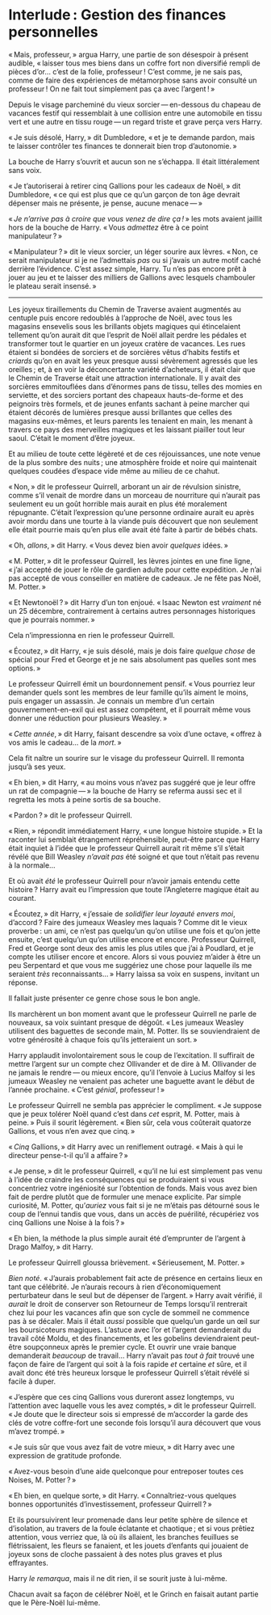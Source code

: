 # Interlude : Gestion des finances personnelles

« Mais, professeur, » argua Harry, une partie de son désespoir à présent
audible, « laisser tous mes biens dans un coffre fort non diversifié
rempli de pièces d’or… c’est de la folie, professeur ! C’est comme, je
ne sais pas, comme de faire des expériences de métamorphose sans avoir
consulté un professeur ! On ne fait tout simplement pas ça avec
l’argent ! »

Depuis le visage parcheminé du vieux sorcier — en-dessous du chapeau de
vacances festif qui ressemblait à une collision entre une automobile en
tissu vert et une autre en tissu rouge — un regard triste et grave perça
vers Harry.

« Je suis désolé, Harry, » dit Dumbledore, « et je te demande pardon, mais
te laisser contrôler tes finances te donnerait bien trop d’autonomie. »

La bouche de Harry s’ouvrit et aucun son ne s’échappa. Il était
littéralement sans voix.

« Je t’autoriserai à retirer cinq Gallions pour les cadeaux de Noël, » dit
Dumbledore, « ce qui est plus que ce qu’un garçon de ton âge devrait
dépenser mais ne présente, je pense, aucune menace — »

« *Je n’arrive pas à croire que vous venez de dire ça !* » les mots
avaient jaillit hors de la bouche de Harry. « Vous *admettez* être à ce
point manipulateur ? »

« Manipulateur ? » dit le vieux sorcier, un léger sourire aux lèvres.
« Non, ce serait manipulateur si je ne l’admettais *pas* ou si j’avais un
autre motif caché derrière l’évidence. C’est assez simple, Harry. Tu
n’es pas encore prêt à jouer au jeu et te laisser des milliers de
Gallions avec lesquels chambouler le plateau serait insensé. »



------------------------------------------------------------------------



Les joyeux tiraillements du Chemin de Traverse avaient augmentés au
centuple puis encore redoublés à l’approche de Noël, avec tous les
magasins ensevelis sous les brillants objets magiques qui étincelaient
tellement qu’on aurait dit que l’esprit de Noël allait perdre les
pédales et transformer tout le quartier en un joyeux cratère de
vacances. Les rues étaient si bondées de sorciers et de sorcières vêtus
d’habits festifs et *criards* qu’on en avait les yeux presque aussi
sévèrement agressés que les oreilles ; et, à en voir la déconcertante
variété d’acheteurs, il était clair que le Chemin de Traverse était une
attraction internationale. Il y avait des sorcières emmitouflées dans
d’énormes pans de tissu, telles des momies en serviette, et des sorciers
portant des chapeaux hauts-de-forme et des peignoirs très formels, et de
jeunes enfants sachant à peine marcher qui étaient décorés de lumières
presque aussi brillantes que celles des magasins eux-mêmes, et leurs
parents les tenaient en main, les menant à travers ce pays des
merveilles magiques et les laissant piailler tout leur saoul. C’était le
moment d’être joyeux.

Et au milieu de toute cette légèreté et de ces réjouissances, une note
venue de la plus sombre des nuits ; une atmosphère froide et noire qui
maintenait quelques coudées d’espace vide même au milieu de ce chahut.

« Non, » dit le professeur Quirrell, arborant un air de révulsion
sinistre, comme s’il venait de mordre dans un morceau de nourriture qui
n’aurait pas seulement eu un goût horrible mais aurait en plus été
moralement répugnante. C’était l’expression qu’une personne ordinaire
aurait eu après avoir mordu dans une tourte à la viande puis découvert
que non seulement elle était pourrie mais qu’en plus elle avait été
faite à partir de bébés chats.

« Oh, *allons*, » dit Harry. « Vous devez bien avoir *quelques* idées. »

« M. Potter, » dit le professeur Quirrell, les lèvres jointes en une fine
ligne, « j’ai accepté de jouer le rôle de gardien adulte pour cette
expédition. Je n’ai pas accepté de vous conseiller en matière de
cadeaux. Je ne fête pas Noël, M. Potter. »

« Et Newtonoël ? » dit Harry d’un ton enjoué. « Isaac Newton est *vraiment*
né un 25 décembre, contrairement à certains autres personnages
historiques que je pourrais nommer. »

Cela n’impressionna en rien le professeur Quirrell.

« Écoutez, » dit Harry, « je suis désolé, mais je dois faire *quelque
chose* de spécial pour Fred et George et je ne sais absolument pas
quelles sont mes options. »

Le professeur Quirrell émit un bourdonnement pensif. « Vous pourriez leur
demander quels sont les membres de leur famille qu’ils aiment le moins,
puis engager un assassin. Je connais un membre d’un certain
gouvernement-en-exil qui est assez compétent, et il pourrait même vous
donner une réduction pour plusieurs Weasley. »

« *Cette année*, » dit Harry, faisant descendre sa voix d’une octave,
« offrez à vos amis le cadeau… de la *mort*. »

Cela fit naître un sourire sur le visage du professeur Quirrell. Il
remonta jusqu’à ses yeux.

« Eh bien, » dit Harry, « au moins vous n’avez pas suggéré que je leur
offre un rat de compagnie — » la bouche de Harry se referma aussi sec et
il regretta les mots à peine sortis de sa bouche.

« Pardon ? » dit le professeur Quirrell.

« Rien, » répondit immédiatement Harry, « une longue histoire stupide. » Et
la raconter lui semblait étrangement répréhensible, peut-être parce que
Harry était inquiet à l’idée que le professeur Quirrell aurait rit même
s’il s’était révélé que Bill Weasley *n’avait* *pas* été soigné et que
tout n’était pas revenu à la normale…

Et où avait *été* le professeur Quirrell pour n’avoir jamais entendu
cette histoire ? Harry avait eu l’impression que toute l’Angleterre
magique était au courant.

« Écoutez, » dit Harry, « j’essaie de *solidifier leur loyauté envers moi*,
d’accord ? Faire des jumeaux Weasley mes laquais ? Comme dit le vieux
proverbe : un ami, ce n’est pas quelqu’un qu’on utilise une fois et
qu’on jette ensuite, c’est quelqu’un qu’on utilise encore et encore.
Professeur Quirrell, Fred et George sont deux des amis les plus utiles
que j’ai à Poudlard, et je compte les utiliser encore et encore. Alors
si vous pouviez m’aider à être un peu Serpentard et que vous me
suggériez une chose pour laquelle ils me seraient *très*
reconnaissants… » Harry laissa sa voix en suspens, invitant un réponse.

Il fallait juste présenter ce genre chose sous le bon angle.

Ils marchèrent un bon moment avant que le professeur Quirrell ne parle
de nouveaux, sa voix suintant presque de dégoût. « Les jumeaux Weasley
utilisent des baguettes de seconde main, M. Potter. Ils se
souviendraient de votre générosité à chaque fois qu’ils jetteraient un
sort. »

Harry applaudit involontairement sous le coup de l’excitation. Il
suffirait de mettre l’argent sur un compte chez Ollivander et de dire à
M. Ollivander de ne jamais le rendre — ou mieux encore, qu’il l’envoie à
Lucius Malfoy si les jumeaux Weasley ne venaient pas acheter une
baguette avant le début de l’année prochaine. « C’est *génial*,
professeur ! »

Le professeur Quirrell ne sembla pas apprécier le compliment. « Je
suppose que je peux tolérer Noël quand c’est dans *cet* esprit, M.
Potter, mais à peine. » Puis il sourit légèrement. « Bien sûr, cela vous
coûterait quatorze Gallions, et vous n’en avez que cinq. »

« *Cinq* Gallions, » dit Harry avec un reniflement outragé. « Mais à qui le
directeur pense-t-il qu’il a affaire ? »

« Je pense, » dit le professeur Quirrell, « qu’il ne lui est simplement pas
venu à l’idée de craindre les conséquences qui se produiraient si vous
concentriez votre ingéniosité sur l’obtention de fonds. Mais vous avez
bien fait de perdre plutôt que de formuler une menace explicite. Par
simple curiosité, M. Potter, qu’*auriez* vous fait si je ne m’étais pas
détourné sous le coup de l’ennui tandis que vous, dans un accès de
puérilité, récupériez vos cinq Gallions une Noise à la fois ? »

« Eh bien, la méthode la plus simple aurait été d’emprunter de l’argent à
Drago Malfoy, » dit Harry.

Le professeur Quirrell gloussa brièvement. « Sérieusement, M. Potter. »

*Bien noté*. « J’aurais probablement fait acte de présence en certains
lieux en tant que célébrité. Je n’aurais recours à rien d’économiquement
perturbateur dans le seul but de dépenser de l’argent. » Harry avait
vérifié, il *aurait* le droit de conserver son Retourneur de Temps
lorsqu’il rentrerait chez lui pour les vacances afin que son cycle de
sommeil ne commence pas à se décaler. Mais il était *aussi* possible que
quelqu’un garde un œil sur les boursicoteurs magiques. L’astuce avec
l’or et l’argent demanderait du travail côté Moldu, et des financements,
et les gobelins deviendraient peut-être soupçonneux après le premier
cycle. Et ouvrir une vraie banque demanderait *beaucoup* de travail…
Harry n’avait pas *tout à fait* trouvé une façon de faire de l’argent
qui soit à la fois rapide *et* certaine *et* sûre, et il avait donc été
très heureux lorsque le professeur Quirrell s’était révélé si facile à
duper.

« J’espère que ces cinq Gallions vous dureront assez longtemps, vu
l’attention avec laquelle vous les avez comptés, » dit le professeur
Quirrell. « Je doute que le directeur sois si empressé de m’accorder la
garde des clés de votre coffre-fort une seconde fois lorsqu’il aura
découvert que vous m’avez trompé. »

« Je suis sûr que vous avez fait de votre mieux, » dit Harry avec une
expression de gratitude profonde.

« Avez-vous besoin d’une aide quelconque pour entreposer toutes ces
Noises, M. Potter ? »

« Eh bien, en quelque sorte, » dit Harry. « Connaîtriez-vous quelques
bonnes opportunités d’investissement, professeur Quirrell ? »

Et ils poursuivirent leur promenade dans leur petite sphère de silence
et d’isolation, au travers de la foule éclatante et chaotique ; et si
vous prêtiez attention, vous verriez que, là où ils allaient, les
branches feuillues se flétrissaient, les fleurs se fanaient, et les
jouets d’enfants qui jouaient de joyeux sons de cloche passaient à des
notes plus graves et plus effrayantes.

Harry *le remarqua*, mais il ne dit rien, il se sourit juste à lui-même.

Chacun avait sa façon de célébrer Noël, et le Grinch en faisait autant
partie que le Père-Noël lui-même.
